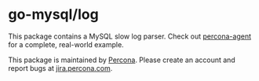 go-mysql/log
============

This package contains a MySQL slow log parser. Check out [percona-agent](https://github.com/percona/percona-agent) for a complete, real-world example.

This package is maintained by [Percona](http://www.percona.com/). Please create an account and report bugs at [jira.percona.com](http://jira.percona.com).
